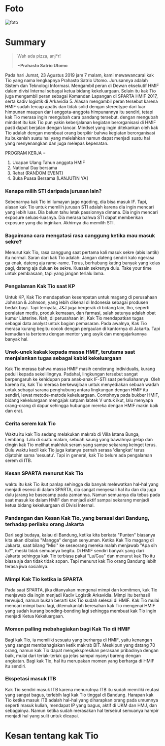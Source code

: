 # Foto
![foto](./16518240-16518327-16518380-16518400-16518404.jpg)
# Summary

>Wah ada pizza, anj*r!
>
>**~Prahasto Satrio Utomo**

Pada hari Jumat, 23 Agustus 2019 jam 7 malam, kami mewawancarai kak Tio yang nama lengkapnya Prahasto Satrio Utomo. Jurusannya adalah Sistem dan Teknologi Informasi. Mengambil peran di Dewan eksekutif HMIF dalam divisi Internal sebagai ketua bidang kekeluargaan. Selain itu kak Tio juga mengambil peran sebagai Komandan Lapangan di SPARTA HMIF 2017, serta kadiv logistik di Arkavidia 5.
Alasan mengambil peran tersebut karena HMIF sudah tercap apatis dan tidak solid dengan stereotype dari luar himpunan maupun dar i anggota-anggota himpunannya itu sendiri, tetapi kak Tio merasa ingin mengubah cara pandang tersebut. dengan mengubah mindset itu kak Tio pun yakin keberjalanan kegiatan berorganisasi di HMIF pasti dapat berjalan dengan lancar. Mindset yang ingin ditekankan oleh kak Tio adalah dengan membuat orang berpikir bahwa kegiatan berorganisasi itu bukanlah suatu hal yang melelahkan namun dapat menjadi suatu hal yang menyenangkan dan juga melepas kepenatan.

PROGRAM KERJA =
1. Ucapan Ulang Tahun anggota HMIF
2. National Day bersama
3. Rehat (RANDOM EVENT)
4. Buka Puasa Bersama
[LANJUTIN YA]

### Kenapa milih STI daripada jurusan lain?
Sebenarnya kak Tio ini lumayan jago ngoding, dia bisa masuk IF. Tapi, alasan kak Tio untuk memilih jurusan STI adalah karena dia ingin mencari yang lebih luas. Dia belum tahu letak passionnya dimana. Dia ingin mencari exposure seluas-luasnya. Dia merasa bahwa STI dapat memberikan exposure yang dia inginkan. Akhirnya dia memilih STI.

### Bagaimana cara mengatasi rasa canggung ketika mau masuk sekre?
Menurut kak Tio, rasa canggung saat pertama kali masuk sekre (abis lantik) itu normal. Saran dari kak Tio adalah: Jangan dateng sendiri kalo ngerasa ga enak, dateng aja rame-rame. Terus, berhubung kating banyak yang kelas pagi, dateng aja duluan ke sekre. Kuasain sekrenya dulu. Take your time untuk pembiasaan, tapi yang jangan terlalu lama.

### Pengalaman Kak Tio saat KP
Untuk KP, Kak Tio mendapatkan kesempatan untuk magang di perusahaan Johnson & Johnson, yang lebih dikenal di Indonesia sebagai produsen bedak bayi. Tapi ternyata, J&J juga bergerak di bidang lain, lho, seperti peralatan medis, produk kemasan, dan farmasi, salah satunya adalah obat kumur Listerine. Nah, di perusahaan ini, Kak Tio mendapatkan tugas sebagai data analyst untuk bagian pemasaran. Pada awalnya, Kak Tio merasa kurang begitu cocok dengan pergaulan di kantornya di Jakarta. Tapi kemudian ia bertemu dengan mentor yang asyik dan mengajarkannya banyak hal.

### Unek-unek kakak kepada massa HMIF, terutama saat menjalankan tugas sebagai kabid kekeluargaan
Kak Tio merasa bahwa massa HMIF masih cenderung individualis, kurang peduli kepada sekelilingnya. Padahal, lingkungan tersebut sangat berpengaruh ke kehidupan para anak-anak IF-STI saat perkuliahannya. Oleh karena itu, kak Tio merasa berkewajiban untuk menyediakan sebuah wadah untuk sebagai sarana penghubung antara lingkungan dengan HMIF itu sendiri, lewat metode-metode kekeluargaan. Contohnya pada bukber HMIF, bidang kekeluargaan mengajak satpam labtek V untuk ikut, lalu menyapa orang-orang di dapur sehingga hubungan mereka dengan HMIF makin baik dan erat.

### Cerita serem kak Tio
Waktu itu kak Tio sedang melakukan makrab di Villa Istana Bunga, Lembang. Lalu di suatu malam, sebuah saung yang bawahnya gelap dan dingin kak Tio melihat makhluk seram yang sampe sekarang keinget terus. Dulu waktu kecil kak Tio juga katanya pernah serasa 'diangkat' terus dijatohin sama 'sesuatu'. Tapi in general, kak Tio belum ada pengalaman serem di ITB. 

### Kesan SPARTA menurut Kak Tio
waktu itu kak Tio ikut panlap sehingga dia banyak melewatkan hal-hal yang menjadi esensi di dalam SPARTA, dia sangat menyesali hal itu dan dia juga dulu jarang ke basecamp pada zamannya. Namun semuanya dia tebus pada saat masuk ke dalam HMIF dan menjadi aktif sampai sekarang menjadi ketua bidang kekeluargaan di Divisi Internal.

### Pandangan dan Kesan Kak Tio, yang berasal dari Bandung, terhadap perilaku orang Jakarta
Dari segi budaya, kalau di Bandung, ketika kita berkata "Punten" biasanya kita akan dibalas "Mangga" dengan senyuman. Ketika Kak Tio magang di Jakarta, saat bilang "Misi" ke seseorang mereka malah menjawab "Apa sih lu?", meski tidak semuanya begitu. Di HMIF sendiri banyak yang dari Jakarta sehingga kak Tio terbiasa pakai "Lu/Gua" dan menurut kak Tio itu biasa aja dan tidak tidak sopan. Tapi menurut kak Tio orang Bandung lebih terasa jiwa sosialnya.

### Mimpi Kak Tio ketika ia SPARTA
Pada saat SPARTA, jika ditanyakan mengenai mimpi dan komitmen, kak Tio menjawab dia ingin menjadi Kadiv Logistik Arkavidia. Mimpi itu berhasil terwujud, namun bukan berarti kak Tio sudah selesai di HMIF. Kak Tio mulai mencari mimpi baru lagi, ditemukanlah keresahan kak Tio mengenai HMIF yang sudah kurang bonding-bonding lagi sehingga membuat kak Tio ingin menjadi Ketua Kekeluargaan. 

### Momen palling mebahagiakan bagi Kak Tio di HMIF
Bagi kak Tio, ia memiliki sesuatu yang berharga di HMIF, yaitu kenangan yang sangat membahagiakan ketik makrab BIT. Meskipun yang datang 70 orang, namun kak Tio dapat mengekspresikan perasaan pribadinya dengan baik, mulai dari teriak-teriak ga jelas sampai nyanyi bareng dengan angkatan. Bagi kak Tio, hal itu merupakan momen yang berharga di HMIF itu sendiri.

### Ekspetasi masuk ITB
Kak Tio sendiri masuk ITB karena menurutnya ITB itu sudah memiliki reutasi yang sangat bagus, terlebih lagi kak Tio tinggal di Bandung. Harapan kak Tio ketika masuk ITB adalah hal-hal yang diharapkan orang pada umumnya seperti masuk kuliah, mendapat IP yang bagus, aktif di UKM dan HMJ, dan sebagainya. Namun ketika sudah merasakan hal tersebut semuanya hampir menjadi hal yang sulit untuk dicapai.

# Kesan tentang kak Tio
